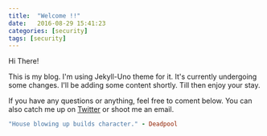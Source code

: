 ```yaml
---
title:  "Welcome !!"
date:   2016-08-29 15:41:23
categories: [security]
tags: [security]
---
```

Hi There!

This is my blog. I'm using Jekyll-Uno theme for it. It's currently undergoing some changes. I'll be adding some content shortly. Till then enjoy your stay. 

If you have any questions or anything, feel free to coment below. You can also catch me up on [Twitter][twitter] or shoot me an email.

``` ruby
"House blowing up builds character." - Deadpool
```

[twitter]:      https://twitter.com/0xdeadpool